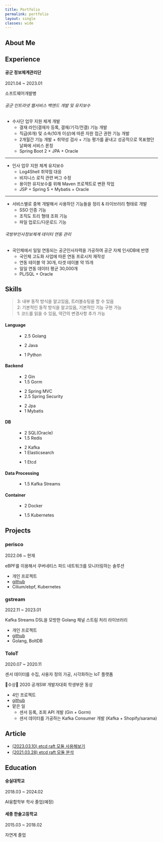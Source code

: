 ```yaml
---
title: Portfolio
permalink: portfolio
layout: single
classes: wide
---
```


## About Me



## Experience

#### 공군 정보체계관리단
2021.04 ~ 2023.01

소프트웨어개발병

###### 공군 인트라넷 웹서비스 백엔드 개발 및 유지보수
- 수사단 업무 지원 체계 개발
  - 결재 라인(결재자 등록, 결재/기각/전결) 기능 개발
  - 직급(6개) 및 소속(10개 이상)에 따른 자원 접근 권한 기능 개발
  - 2개월간 기능 개발 + 취약성 검사 + 기능 평가를 끝내고 성공적으로 목표했던 날짜에 서비스 론칭
  - Spring Boot 2 + JPA + Oracle

---

- 인사 업무 지원 체계 유지보수
  - Log4Shell 취약점 대응
  - 비지니스 로직 관련 버그 수정
  - 용이한 유지보수를 위해 Maven 프로젝트로 변환 작업
  - JSP + Spring 5 + Mybatis + Oracle

---

- 서비스별로 중복 개발해서 사용하던 기능들을 정리 & 라이브러리 형태로 개발
  - SSO 인증 기능
  - 조직도 트리 형태 조회 기능
  - 파일 업로드/다운로드 기능
  
###### 국방부인사정보체계 데이터 연동 관리
- 국인체에서 일일 연동되는 공군인사자력을 가공하여 공군 자체 인사DB에 반영
  - 국인체 고도화 사업에 따른 연동 프로시저 재작성
  - 연동 테이블 약 30개, 타겟 테이블 약 15개
  - 일일 연동 데이터 평균 30,000개 
  - PL/SQL + Oracle

## Skills

> 3: 내부 동작 방식을 알고있음, 트러블슈팅을 할 수 있음<br>2: 기본적인 동작 방식을 알고있음, 기본적인 기능 구현 가능<br>1: 코드를 읽을 수 있음, 약간의 변경사항 추가 가능

#### Language

<figure class="third">
    <ul>
        <li><span><span class="btn btn--info btn--small">2.5</span> Golang</span></li>
    </ul>
    <ul>
        <li><span><span class="btn btn--info btn--small">2</span> Java</span></li>
    </ul>
    <ul>
        <li><span><span class="btn btn--inverse btn--small">1</span> Python</span></li>
    </ul>
</figure>
  
#### Backend

<figure class="third">
    <ul>
        <li><span><span class="btn btn--success btn--small">2</span> Gin</span></li>
        <li><span><span class="btn btn--success btn--small">1.5</span> Gorm</span></li>
    </ul>
    <ul>
        <li><span><span class="btn btn--success btn--small">2</span> Spring MVC</span></li>
        <li><span><span class="btn btn--info btn--small">2.5</span> Spring Security</span></li>
    </ul>
    <ul>
        <li><span><span class="btn btn--success btn--small">2</span> Jpa</span></li>
        <li><span><span class="btn btn--inverse btn--small">1</span> Mybatis</span></li>
    </ul>
</figure>

#### DB

<figure class="third">
    <ul>
        <li><span><span class="btn btn--success btn--small">2</span> SQL(Oracle)</span></li>
        <li><span><span class="btn btn--success btn--small">1.5</span> Redis</span></li>
    </ul>
    <ul>
        <li><span><span class="btn btn--success btn--small">2</span> Kafka</span></li>
        <li><span><span class="btn btn--inverse btn--small">1</span> Elasticsearch</span></li>
    </ul>
    <ul>
        <li><span><span class="btn btn--inverse btn--small">1</span> Etcd</span></li>
    </ul>
</figure>

#### Data Processing

<figure class="third">
    <ul>
        <li><span><span class="btn btn--success btn--small">1.5</span> Kafka Streams</span></li>
    </ul>
</figure>

#### Container

<figure class="third">
    <ul>
        <li><span><span class="btn btn--success btn--small">2</span> Docker</span></li>
    </ul>
    <ul>
        <li><span><span class="btn btn--success btn--small">1.5</span> Kubernetes</span></li>
    </ul>
</figure>

## Projects

### perisco
2022.06 ~ 현재

eBPF를 이용해서 쿠버네티스 파드 네트워크를 모니터링하는 솔루션

- 개인 프로젝트
- [github](https://github.com/KumKeeHyun/perisco)
- Cilium/ebpf, Kubernetes

### gstream
2022.11 ~ 2023.01

Kafka Streams DSL을 모방한 Golang 채널 스트림 처리 라이브러리

- 개인 프로젝트
- [github](https://github.com/KumKeeHyun/gstream)
- Golang, BoltDB

### ToIoT
2020.07 ~ 2020.11

센서 데이터를 수집, 사용자 정의 가공, 시각화하는 IoT 플랫폼

🎂수상🎂 2020 공개SW 개발자대회 학생부문 동상

- 4인 프로젝트
- [github](https://github.com/SSU-NC/toiot)
- 맡은 일
  - 센서 등록, 조회 API 개발 (Gin + Gorm)
  - 센서 데이터를 가공하는 Kafka Consumer 개발 (Kafka + Shopify/sarama)

## Article

- [(2023.03.10) etcd raft 모듈 사용해보기](https://kumkeehyun.github.io/posts/using-etcd-raft)
- [(2021.03.28) etcd raft 모듈 분석](https://kumkeehyun.github.io/posts/etcd-raft-insides)

## Education

#### 숭실대학교

2018.03 ~ 2024.02

AI융합학부 학사 졸업(예정)

#### 세종 한솔고등학교

2015.03 ~ 2018.02

자연계 졸업
